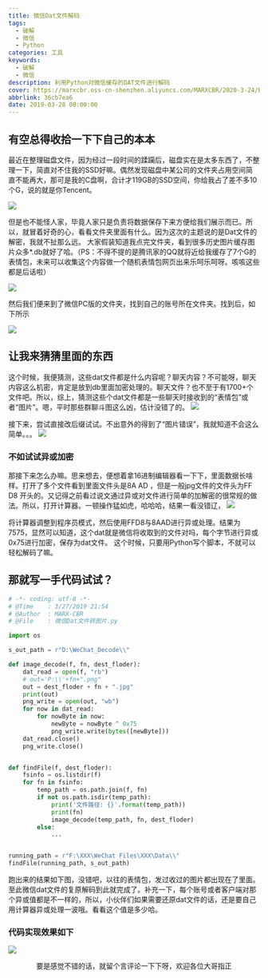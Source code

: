 ```yaml
---
title: 微信Dat文件解码
tags:
  - 破解
  - 微信
  - Python
categories: 工具
keywords:
  - 破解
  - 微信
description: 利用Python对微信缓存的DAT文件进行解码
cover: https://marxcbr.oss-cn-shenzhen.aliyuncs.com/MARXCBR/2020-3-24/BogImages/1585032114547.png
abbrlink: 36cb7ea6
date: 2019-03-28 00:00:00
---
```


## 有空总得收拾一下下自己的本本

最近在整理磁盘文件，因为经过一段时间的蹂躏后，磁盘实在是太多东西了，不整理一下，简直对不住我的SSD好嘛。偶然发现磁盘中某公司的文件夹占用空间简直不能再大，那可是我的C盘啊，合计才119GB的SSD空间，你给我占了差不多10个G，说的就是你Tencent。

![](https://marxcbr.oss-cn-shenzhen.aliyuncs.com/MARXCBR/2019-3-28/微信Dat文件解码/1553763845852.png)

但是也不能怪人家，毕竟人家只是负责将数据保存下来方便给我们展示而已。所以，就冒着好奇的心，看看文件夹里面有什么。因为这次的主题说的是Dat文件的解密，我就不扯那么远。 大家假装知道我点完文件夹，看到很多历史图片缓存图片众多*.db就好了哈。（PS：不得不提的是腾讯家的QQ就将近给我缓存了7个G的表情包，未来可以收集这个内容做一个随机表情包网页出来乐呵乐呵呀。咳咳这些都是后话啦）

![](https://marxcbr.oss-cn-shenzhen.aliyuncs.com/MARXCBR/2020-3-24/BogImages/1585032348049.png)

然后我们便来到了微信PC版的文件夹，找到自己的账号所在文件夹。找到后，如下所示

![](https://marxcbr.oss-cn-shenzhen.aliyuncs.com/MARXCBR/2019-3-28/微信Dat文件解码/1553763834931.png)

## 让我来猜猜里面的东西

这个时候，我便猜测，这些dat文件都是什么内容呢？聊天内容？不可能呀，聊天内容这么机密，肯定是放到db里面加密处理的。聊天文件？也不至于有1700+个文件吧。所以，综上，猜测这些个dat文件都是一些聊天时接收到的“表情包”或者“图片”。嗯，平时那些群聊斗图这么凶，估计没错了的。
![](https://marxcbr.oss-cn-shenzhen.aliyuncs.com/MARXCBR/2019-3-28/微信Dat文件解码/1553763812076.png)

接下来，尝试直接改后缀试试。不出意外的得到了“图片错误”，我就知道不会这么简单。。。
![](https://marxcbr.oss-cn-shenzhen.aliyuncs.com/MARXCBR/2019-3-28/微信Dat文件解码/1553763909684.png)
### 不如试试异或加密
那接下来怎么办嘛。思来想去，便想着拿16进制编辑器看一下下，里面数据长啥样。打开了多个文件看到里面文件头是8A AD ，但是一般jpg文件的文件头为FF D8 开头的。又记得之前看过说文通过异或对文件进行简单的加解密的很常规的做法。所以，打开计算器。一顿操作猛如虎，哈哈哈，结果一看没错辽，
![](https://marxcbr.oss-cn-shenzhen.aliyuncs.com/MARXCBR/2019-3-28/微信Dat文件解码/1553763921427.png)

将计算器调整到程序员模式，然后使用FFD8与8AAD进行异或处理。结果为7575，显然可以知道，这个dat就是微信将收取到的文件对吗，每个字节进行异或0x75进行加密，保存为dat文件。
这个时候，只要用Python写个脚本，不就可以轻松解码了嘛。

## 那就写一手代码试试？



``` python
# -*- coding: utf-8 -*-
# @Time    : 3/27/2019 21:54
# @Author  : MARX·CBR
# @File    : 微信Dat文件转图片.py

import os

s_out_path = r"D:\WeChat_Decode\\"

def image_decode(f, fn, dest_floder):
    dat_read = open(f, "rb")
    # out='P:\\'+fn+".png"
    out = dest_floder + fn + ".jpg"
    print(out)
    png_write = open(out, "wb")
    for now in dat_read:
        for nowByte in now:
            newByte = nowByte ^ 0x75
            png_write.write(bytes([newByte]))
    dat_read.close()
    png_write.close()


def findFile(f, dest_floder):
    fsinfo = os.listdir(f)
    for fn in fsinfo:
        temp_path = os.path.join(f, fn)
        if not os.path.isdir(temp_path):
            print('文件路径: {}'.format(temp_path))
            print(fn)
            image_decode(temp_path, fn, dest_floder)
        else:
            ...


running_path = r"F:\XXX\WeChat Files\XXX\Data\\"
findFile(running_path, s_out_path)
```
跑出来的结果如下图，没错吧，以往的表情包，发过收过的图片都出现在了里面。
至此微信dat文件的复原解码到此就完成了。补充一下，每个账号或者客户端对那个异或值都是不一样的，所以，小伙伴们如果需要还原dat文件的话，还是要自己用计算器异或处理一波哦。看看这个值是多少哈。

### 代码实现效果如下

![](https://marxcbr.oss-cn-shenzhen.aliyuncs.com/MARXCBR/2019-3-28/微信Dat文件解码/1553763936147.png)



<center>要是感觉不错的话，就留个言评论一下下呀，欢迎各位大哥指正</center>